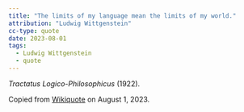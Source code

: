 ```yaml
---
title: "The limits of my language mean the limits of my world."
attribution: "Ludwig Wittgenstein"
cc-type: quote
date: 2023-08-01
tags:
  - Ludwig Wittgenstein
  - quote
---
```

*Tractatus Logico-Philosophicus* (1922).

Copied from [Wikiquote](https://en.wikiquote.org/wiki/Ludwig_Wittgenstein) on August 1, 2023.